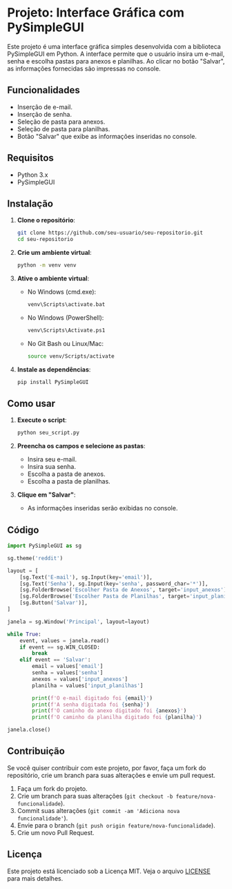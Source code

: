 # Projeto: Interface Gráfica com PySimpleGUI

Este projeto é uma interface gráfica simples desenvolvida com a biblioteca PySimpleGUI em Python. A interface permite que o usuário insira um e-mail, senha e escolha pastas para anexos e planilhas. Ao clicar no botão "Salvar", as informações fornecidas são impressas no console.

## Funcionalidades

- Inserção de e-mail.
- Inserção de senha.
- Seleção de pasta para anexos.
- Seleção de pasta para planilhas.
- Botão "Salvar" que exibe as informações inseridas no console.

## Requisitos

- Python 3.x
- PySimpleGUI

## Instalação

1. **Clone o repositório**:

   ```sh
   git clone https://github.com/seu-usuario/seu-repositorio.git
   cd seu-repositorio
   ```

2. **Crie um ambiente virtual**:

   ```sh
   python -m venv venv
   ```

3. **Ative o ambiente virtual**:

   - No Windows (cmd.exe):

     ```sh
     venv\Scripts\activate.bat
     ```

   - No Windows (PowerShell):

     ```sh
     venv\Scripts\Activate.ps1
     ```

   - No Git Bash ou Linux/Mac:

     ```sh
     source venv/Scripts/activate
     ```

4. **Instale as dependências**:

   ```sh
   pip install PySimpleGUI
   ```

## Como usar

1. **Execute o script**:

   ```sh
   python seu_script.py
   ```

2. **Preencha os campos e selecione as pastas**:

   - Insira seu e-mail.
   - Insira sua senha.
   - Escolha a pasta de anexos.
   - Escolha a pasta de planilhas.

3. **Clique em "Salvar"**:

   - As informações inseridas serão exibidas no console.

## Código

```python
import PySimpleGUI as sg

sg.theme('reddit')

layout = [
    [sg.Text('E-mail'), sg.Input(key='email')],
    [sg.Text('Senha'), sg.Input(key='senha', password_char='*')],
    [sg.FolderBrowse('Escolher Pasta de Anexos', target='input_anexos'), sg.Input(key='input_anexos')],
    [sg.FolderBrowse('Escolher Pasta de Planilhas', target='input_planilhas'), sg.Input(key='input_planilhas')],
    [sg.Button('Salvar')],
]

janela = sg.Window('Principal', layout=layout)

while True:
    event, values = janela.read()
    if event == sg.WIN_CLOSED:
        break
    elif event == 'Salvar':
        email = values['email']
        senha = values['senha']
        anexos = values['input_anexos']
        planilha = values['input_planilhas']

        print(f'O e-mail digitado foi {email}')
        print(f'A senha digitada foi {senha}')
        print(f'O caminho do anexo digitado foi {anexos}')
        print(f'O caminho da planilha digitado foi {planilha}')

janela.close()
```

## Contribuição

Se você quiser contribuir com este projeto, por favor, faça um fork do repositório, crie um branch para suas alterações e envie um pull request.

1. Faça um fork do projeto.
2. Crie um branch para suas alterações (`git checkout -b feature/nova-funcionalidade`).
3. Commit suas alterações (`git commit -am 'Adiciona nova funcionalidade'`).
4. Envie para o branch (`git push origin feature/nova-funcionalidade`).
5. Crie um novo Pull Request.

## Licença

Este projeto está licenciado sob a Licença MIT. Veja o arquivo [LICENSE](LICENSE) para mais detalhes.
